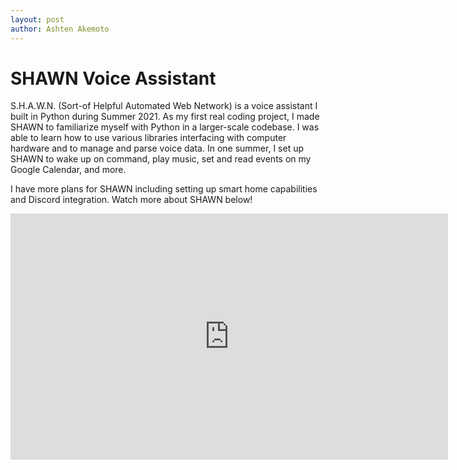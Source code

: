 ```yaml
---
layout: post
author: Ashten Akemoto
---
```


# SHAWN Voice Assistant

S.H.A.W.N. (Sort-of Helpful Automated Web Network) is a voice assistant I built in Python during Summer 2021. As my first real coding project, I made SHAWN to familiarize myself with Python in a larger-scale codebase. I was able to learn how to use various libraries interfacing with computer hardware and to manage and parse voice data. In one summer, I set up SHAWN to wake up on command, play music, set and read events on my Google Calendar, and more. 

I have more plans for SHAWN including setting up smart home capabilities and Discord integration. Watch more about SHAWN below!

<div style="text-align:center;">
  <iframe width="700" height="394" src="https://youtube.com/embed/T1slwQKglls" title="YouTube video player" frameborder="0" allow="accelerometer; autoplay;   clipboard-write; encrypted-media; gyroscope; picture-in-picture" allowfullscreen></iframe>
</div>
